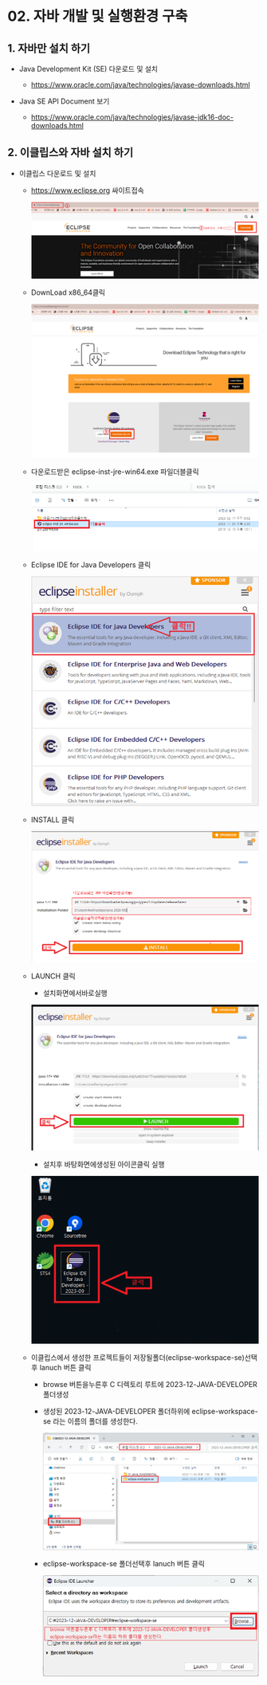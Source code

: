 
# 02. 자바 개발 및 실행환경 구축


## 1. 자바만 설치 하기

 + Java Development Kit (SE) 다운로드 및 설치
    + https://www.oracle.com/java/technologies/javase-downloads.html
     
 + Java SE API Document 보기
    + https://www.oracle.com/java/technologies/javase-jdk16-doc-downloads.html

## 2. 이클립스와 자바 설치 하기

  + 이클립스 다운로드 및 설치
     + https://www.eclipse.org 싸이트접속
       
         ![](https://github.com/2023-12-JAVA-DEVELOPER-149/01.JAVA_FUNDMENTAL/blob/master/00.DOC/1.%EC%9E%90%EB%B0%94BASIC/image/%EC%9D%B4%ED%81%B4%EB%A6%BD%EC%8A%A4%EC%84%A4%EC%B9%981.png)
     
     + DownLoad x86_64클릭

         ![](https://github.com/2023-12-JAVA-DEVELOPER-149/01.JAVA_FUNDMENTAL/blob/master/00.DOC/1.%EC%9E%90%EB%B0%94BASIC/image/%EC%9D%B4%ED%81%B4%EB%A6%BD%EC%8A%A4%EC%84%A4%EC%B9%982.png)

     + 다운로드받은 eclipse-inst-jre-win64.exe 파일더블클릭

         ![](https://github.com/2023-12-JAVA-DEVELOPER-149/01.JAVA_FUNDMENTAL/blob/master/00.DOC/1.%EC%9E%90%EB%B0%94BASIC/image/%EC%9D%B4%ED%81%B4%EB%A6%BD%EC%8A%A4%EC%84%A4%EC%B9%984.png)
       
    
     + Eclipse IDE for Java Developers 클릭
   
          ![이클립스설치5](./image/이클립스설치5.png)
       
    + INSTALL 클릭
   
      ![이클립스설치6](./image/이클립스설치6.png)
      
    + LAUNCH 클릭

      + 설치화면에서바로실행
      
      ![이클립스설치7](./image/이클립스설치7.png)

      + 설치후 바탕화면에생성된 아이콘클릭 실행
      
      ![이클립스설치7](./image/이클립스설치7-1.png)


    + 이클립스에서 생성한 프로젝트들이 저장될폴더(eclipse-workspace-se)선택후  lanuch 버튼 클릭
       - browse 버튼을누른후 C 디렉토리 루트에 2023-12-JAVA-DEVELOPER 폴더생성
       - 생성된 2023-12-JAVA-DEVELOPER 폴더하위에 eclipse-workspace-se 라는 이름의 폴더를 생성한다.
         
           ![이클립스설치9](./image/이클립스설치9.png)   
       - eclipse-workspace-se 폴더선택후 lanuch 버튼 클릭
         
           ![이클립스설치8](./image/이클립스설치8.png)     

